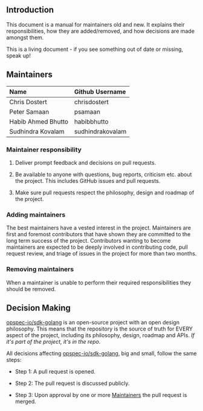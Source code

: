 ## Introduction

This document is a manual for maintainers old and new. It explains their
responsibilities, how they are added/removed, and how decisions are made
amongst them.

This is a living document - if you see something out of date or missing,
speak up!

## Maintainers

| Name               | Github Username  |
|:-------------------|:-----------------|
| Chris Dostert      | chrisdostert     |
| Peter Samaan       | psamaan          |
| Habib Ahmed Bhutto | habibbhutto      |
| Sudhindra Kovalam  | sudhindrakovalam |

### Maintainer responsibility

1. Deliver prompt feedback and decisions on pull requests.

2. Be available to anyone with questions, bug reports, criticism etc.
   about the project. This includes GitHub issues and pull requests.

3. Make sure pull requests respect the philosophy, design and roadmap of
   the project.

### Adding maintainers

The best maintainers have a vested interest in the project. Maintainers
are first and foremost contributors that have shown they are committed
to the long term success of the project. Contributors wanting to become
maintainers are expected to be deeply involved in contributing code,
pull request review, and triage of issues in the project for more than
two months.

### Removing maintainers

When a maintainer is unable to perform their required responsibilities
they should be removed.

## Decision Making

[opspec-io/sdk-golang](https://github.com/opspec-io/sdk-golang) is an
open-source project with an open design philosophy. This means that the
repository is the source of truth for EVERY aspect of the project,
including its philosophy, design, roadmap and APIs. *If it's part of the
project, it's in the repo.*

All decisions affecting
[opspec-io/sdk-golang](https://github.com/opspec-io/sdk-golang), big and
small, follow the same steps:

* Step 1: A pull request is opened.

* Step 2: The pull request is discussed publicly.

* Step 3: Upon approval by one or more [Maintainers](#maintainers) the
  pull request is merged.
